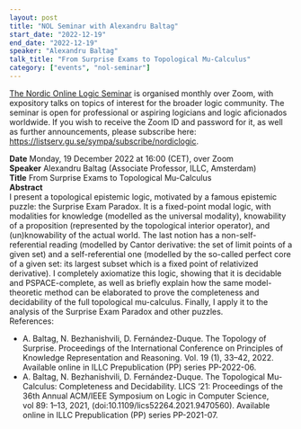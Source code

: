 ```yaml
---
layout: post
title: "NOL Seminar with Alexandru Baltag"
start_date: "2022-12-19"
end_date: "2022-12-19"
speaker: "Alexandru Baltag"
talk_title: "From Surprise Exams to Topological Mu-Calculus"
category: ["events", "nol-seminar"]
---
```

[The Nordic Online Logic Seminar](/the-NOL-seminar.html)
is organised monthly over Zoom, with expository talks on topics of interest for
the broader logic community. The seminar is open for professional or aspiring
logicians and logic aficionados worldwide. If you wish to receive the Zoom ID
and password for it, as well as further announcements, please subscribe here:
<https://listserv.gu.se/sympa/subscribe/nordiclogic>.

**Date** Monday, 19 December 2022 at 16:00 (CET), over Zoom  
**Speaker** Alexandru Baltag (Associate Professor, ILLC, Amsterdam)  
**Title** From Surprise Exams to Topological Mu-Calculus  
**Abstract**  
I present a topological epistemic logic, motivated by a famous epistemic puzzle:
the Surprise Exam Paradox. It is a fixed-point modal logic, with modalities for
knowledge (modelled as the universal modality), knowability of a proposition
(represented by the topological interior operator), and (un)knowability of the
actual world. The last notion has a non-self-referential reading (modelled by
Cantor derivative: the set of limit points of a given set) and a
self-referential one (modelled by the so-called perfect core of a given set: its
largest subset which is a fixed point of relativized derivative). I completely
axiomatize this logic, showing that it is decidable and PSPACE-complete, as well
as briefly explain how the same model-theoretic method can be elaborated to
prove the completeness and decidability of the full topological mu-calculus.
Finally, I apply it to the analysis of the Surprise Exam Paradox and other
puzzles.  
References:  
- A. Baltag, N. Bezhanishvili, D. Fernández-Duque. The Topology of Surprise.
  Proceedings of the International Conference on Principles of Knowledge
  Representation and Reasoning. Vol. 19 (1), 33–42, 2022. Available online in
  ILLC Prepublication (PP) series PP-2022-06.
- A. Baltag, N. Bezhanishvili, D. Fernández-Duque. The Topological Mu-Calculus:
  Completeness and Decidability. LICS ‘21: Proceedings of the 36th Annual
  ACM/IEEE Symposium on Logic in Computer Science, vol 89: 1–13, 2021,
  (doi:10.1109/lics52264.2021.9470560). Available online in ILLC Prepublication
  (PP) series PP-2021-07.
